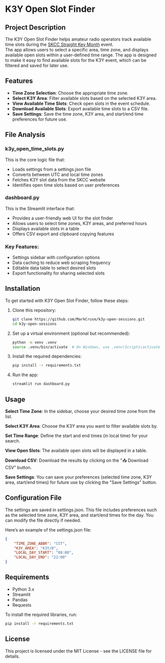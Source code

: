 # K3Y Open Slot Finder

## Project Description

The K3Y Open Slot Finder helps amateur radio operators track available time slots during the [SKCC Straight Key Month](https://www.skccgroup.com/k3y/k3y.php) event.  
The app allows users to select a specific area, time zone, and displays available open slots within a user-defined time range. The app is designed to make it easy to find available slots for the K3Y event, which can be filtered and saved for later use.

## Features

- **Time Zone Selection**: Choose the appropriate time zone.
- **Select K3Y Area**: Filter available slots based on the selected K3Y area.
- **View Available Time Slots**: Check open slots in the event schedule.
- **Download Available Slots**: Export available time slots to a CSV file.
- **Save Settings**: Save the time zone, K3Y area, and start/end time preferences for future use.

## File Analysis

### k3y_open_time_slots.py  
This is the core logic file that:  

- Loads settings from a settings.json file
- Converts between UTC and local time zones
- Fetches K3Y slot data from the SKCC website
- Identifies open time slots based on user preferences

### dashboard.py
This is the Streamlit interface that:

- Provides a user-friendly web UI for the slot finder
- Allows users to select time zones, K3Y areas, and preferred hours
- Displays available slots in a table
- Offers CSV export and clipboard copying features

### Key Features:

- Settings sidebar with configuration options
- Data caching to reduce web scraping frequency
- Editable data table to select desired slots
- Export functionality for sharing selected slots

## Installation

To get started with K3Y Open Slot Finder, follow these steps:

1. Clone this repository:
   ```bash
   git clone https://github.com/MarkCruse/k3y-open-sessions.git
   cd k3y-open-sessions
2. Set up a virtual environment (optional but recommended):
   ```bash
   python -m venv .venv
   source .venv/bin/activate  # On Windows, use .venv\Scripts\activate
   ```
3. Install the required dependencies:
   ```bash
   pip install -r requirements.txt
   ```
4. Run the app:
   ```bash
   streamlit run dashboard.py
   ```


## Usage

**Select Time Zone**: In the sidebar, choose your desired time zone from the list.

**Select K3Y Area**: Choose the K3Y area you want to filter available slots by.

**Set Time Range**: Define the start and end times (in local time) for your search.

**View Open Slots**: The available open slots will be displayed in a table.

**Download CSV**: Download the results by clicking on the "📥 Download CSV" button.

**Save Settings**: You can save your preferences (selected time zone, K3Y area, start/end times) for future use by clicking the "Save Settings" button.

## Configuration File
The settings are saved in settings.json. This file includes preferences such as the selected time zone, K3Y area, and start/end times for the day. You can modify the file directly if needed.

Here’s an example of the settings.json file:

   ```json
   {
       "TIME_ZONE_ABBR": "CST",
       "K3Y_AREA": "K3Y/0",
       "LOCAL_DAY_START": "08:00",
       "LOCAL_DAY_END": "22:00"
   }
```

## Requirements
- Python 3.x
- Streamlit
- Pandas
- Requests

To install the required libraries, run:
```bash
pip install -r requirements.txt
```

## License
This project is licensed under the MIT License - see the LICENSE file for details.